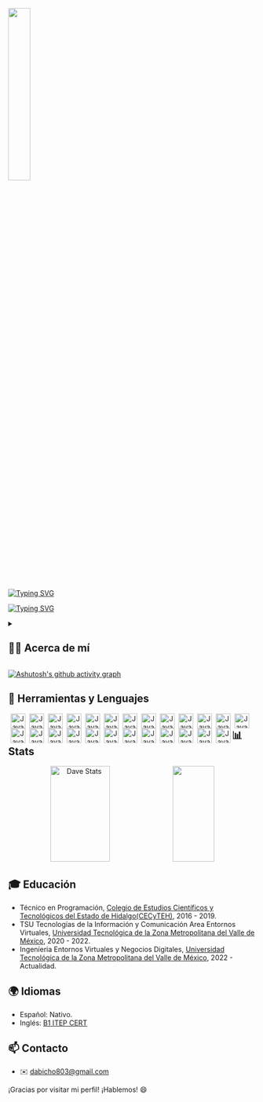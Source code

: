 <img src="https://media3.giphy.com/media/LaVp0AyqR5bGsC5Cbm/giphy.gif?cid=ecf05e47p1rfzmon7k3wqm2thso9wbs1xprqv8u7qkvihv0l&ep=v1_gifs_search&rid=giphy.gif&ct=g" width="30%"/>

[![Typing SVG](https://readme-typing-svg.herokuapp.com?font=Monsterrat&size=30&pause=1000&color=27F755&vCenter=true&width=500&lines=%C2%A1Hola!+-+Soy+David+Butr%C3%B3n%F0%9F%91%8B)](https://git.io/typing-svg)

[![Typing SVG](https://readme-typing-svg.herokuapp.com?font=Monsterrat&size=15&pause=1000&color=27F755&vCenter=true&width=500&lines=Desarrollador+y+dise%C3%B1ador%2C+actualmente+establecido+en+M%C3%A9xico)](https://git.io/typing-svg)

<details> 
<summary><h2>👨‍💻 Acerca de mí</h2></summary> 

Hola, ¡bienvenido a mi perfil de GitHub! Me llamo Luis David Antonio Butrón y me apasiona la tecnología desde que tengo memoria. Mi primer encuentro con una PC de escritorio ocurrió cuando tenía solo cinco años, y desde entonces he estado maravillado por las posibilidades que ofrece la tecnología.

Comencé a estudiar programación en un colegio técnico, donde pude explorar diferentes lenguajes y frameworks, lo que me permitió descubrir mi pasión por el desarrollo de software. Durante mi estadía en la universidad (UTVAM), aprendí a trabajar en colaboración con otros en proyectos tecnológicos dentro y fuera de la institución. Además, por mi cuenta, he estudiado diseño de interfaces de usuario (UI) y experiencia de usuario (UX), lo que me ha permitido crear soluciones tecnológicas más intuitivas y atractivas.

Siempre estoy en constante aprendizaje y descubriendo cosas nuevas. Me encanta la música y los videojuegos, lo que ha aumentado mi interés en las computadoras y la tecnología. Siempre busco oportunidades para aprender más y mejorar mis habilidades.

Además, soy un defensor de la inclusión y la diversidad en la tecnología. Creo que todos deberían tener la oportunidad de aprender y desarrollar habilidades en este campo, y me involucro en proyectos y eventos que promueven estas ideas.

Si estás interesado en conocer más sobre mí, no dudes en contactarme. ¡Gracias por visitar mi perfil de GitHub!
</details>

[![Ashutosh's github activity graph](https://github-readme-activity-graph.cyclic.app/graph?username=DaveDeveloper117&theme=github-compact)](https://github.com/ashutosh00710/github-readme-activity-graph)

## 🚀 Herramientas y Lenguajes

<div align="center">
<img align="left" alt="Java" width="30px" style="padding-left: 5px;" src="https://cdn.jsdelivr.net/gh/devicons/devicon/icons/androidstudio/androidstudio-original.svg"/>
<img align="left" alt="Java" width="30px" style="padding-left: 5px;" src="https://cdn.jsdelivr.net/gh/devicons/devicon/icons/java/java-original.svg"/>
<img align="left" alt="Java" width="30px" style="padding-left: 5px;" src="https://cdn.jsdelivr.net/gh/devicons/devicon/icons/kotlin/kotlin-original.svg"/>
<img align="left" alt="Java" width="30px" style="padding-left: 5px;" src="https://cdn.jsdelivr.net/gh/devicons/devicon/icons/gradle/gradle-plain.svg"/>
<img align="left" alt="Java" width="30px" style="padding-left: 5px;" src="https://cdn.jsdelivr.net/gh/devicons/devicon/icons/apple/apple-original.svg"/>
<img align="left" alt="Java" width="30px" style="padding-left: 5px;" src="https://cdn.jsdelivr.net/gh/devicons/devicon/icons/dart/dart-original.svg"/>
<img align="left" alt="Java" width="30px" style="padding-left: 5px;" src="https://cdn.jsdelivr.net/gh/devicons/devicon/icons/flutter/flutter-original.svg" />
<img align="left" alt="Java" width="30px" style="padding-left: 5px;" src="https://cdn.jsdelivr.net/gh/devicons/devicon/icons/angularjs/angularjs-original.svg"/>
<img align="left" alt="Java" width="30px" style="padding-left: 5px;" src="https://cdn.jsdelivr.net/gh/devicons/devicon/icons/html5/html5-original.svg"/>
<img align="left" alt="Java" width="30px" style="padding-left: 5px;" src="https://cdn.jsdelivr.net/gh/devicons/devicon/icons/typescript/typescript-original.svg"/>
<img align="left" alt="Java" width="30px" style="padding-left: 5px;" src="https://cdn.jsdelivr.net/gh/devicons/devicon/icons/javascript/javascript-original.svg" />
<img align="left" alt="Java" width="30px" style="padding-left: 5px;" src="https://cdn.jsdelivr.net/gh/devicons/devicon/icons/mongodb/mongodb-original.svg" />
<img align="left" alt="Java" width="30px" style="padding-left: 5px;" src="https://cdn.jsdelivr.net/gh/devicons/devicon/icons/nodejs/nodejs-original.svg"/> 
<img align="left" alt="Java" width="30px" style="padding-left: 5px;" src="https://cdn.jsdelivr.net/gh/devicons/devicon/icons/wordpress/wordpress-original.svg" /> 
<img align="left" alt="Java" width="30px" style="padding-left: 5px;" src="https://cdn.jsdelivr.net/gh/devicons/devicon/icons/git/git-original.svg"/> 
<img align="left" alt="Java" width="30px" style="padding-left: 5px;" src="https://cdn.jsdelivr.net/gh/devicons/devicon/icons/moodle/moodle-original.svg" /> 
<img align="left" alt="Java" width="30px" style="padding-left: 5px;" src="https://cdn.jsdelivr.net/gh/devicons/devicon/icons/illustrator/illustrator-plain.svg"/> 
<img align="left" alt="Java" width="30px" style="padding-left: 5px;" src="https://cdn.jsdelivr.net/gh/devicons/devicon/icons/photoshop/photoshop-plain.svg" /> 
<img align="left" alt="Java" width="30px" style="padding-left: 5px;" src="https://cdn.jsdelivr.net/gh/devicons/devicon/icons/aftereffects/aftereffects-original.svg"/> 
<img align="left" alt="Java" width="30px" style="padding-left: 5px;" src="https://cdn.jsdelivr.net/gh/devicons/devicon/icons/unity/unity-original.svg" /> 
<img align="left" alt="Java" width="30px" style="padding-left: 5px;" src="https://cdn.jsdelivr.net/gh/devicons/devicon/icons/csharp/csharp-original.svg" /> 
<img align="left" alt="Java" width="30px" style="padding-left: 5px;" src="https://cdn.jsdelivr.net/gh/devicons/devicon/icons/figma/figma-original.svg"  /> 
<img align="left" alt="Java" width="30px" style="padding-left: 5px;" src="https://cdn.jsdelivr.net/gh/devicons/devicon/icons/python/python-original.svg" /> 
<img align="left" alt="Java" width="30px" style="padding-left: 5px;" src="https://cdn.jsdelivr.net/gh/devicons/devicon/icons/vscode/vscode-original.svg" /> 
<img align="left" alt="Java" width="30px" style="padding-left: 5px;" src="https://cdn.jsdelivr.net/gh/devicons/devicon/icons/blender/blender-original.svg" /> 
</div>

#

## 📊 Stats

<div align="center">  
  <img width="49%" height="195px" src="https://github-readme-stats.vercel.app/api?username=DaveDeveloper117&show_icons=true&count_private=true&hide_border=true&theme=merko" alt="Dave Stats" /> 
  <img width="41%" height="195px" src="https://github-readme-stats.vercel.app/api/top-langs/?username=DaveDeveloper117&layout=compact&hide_border=true&theme=merko"/>
</div>
  

## 🎓 Educación

- Técnico en Programación, [Colegio de Estudios Científicos y Tecnológicos del Estado de Hidalgo(CECyTEH)](http://www.cecyteh.edu.mx/), 2016 - 2019.
- TSU Tecnologías de la Información y Comunicación Area Entornos Virtuales, [Universidad Tecnológica de la Zona Metropolitana del Valle de México](https://utvam.edu.mx/), 2020 - 2022.
- Ingeníeria Entornos Virtuales y Negocios Digitales, [Universidad Tecnológica de la Zona Metropolitana del Valle de México](https://utvam.edu.mx/), 2022 - Actualidad.

 
## 🌍 Idiomas

- Español: Nativo.
- Inglés: [B1 ITEP CERT](https://www.iteptest.com/reports/ScoreReport.php?p=f470fdd03171fb2bfe46d29c9f3e9306Aty0z&uid=1682386816)


## :mailbox: Contacto

- :envelope: [dabicho803@gmail.com](mailto:dabicho803@gmail.com)


¡Gracias por visitar mi perfil! ¡Hablemos! 😄

